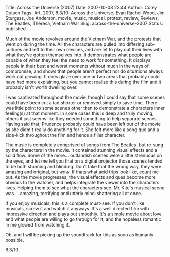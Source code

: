 Title: Across the Universe (2007)
Date: 2007-10-08 23:44
Author: Corey Dutson
Tags: Art, 2007, 8.3/10, Across the Universe, Evan Rachel Wood, Jim Sturgess, Joe Anderson, movie, music, musical, protest, review, Reviews, The Beatles, Theresa, Vietnam War
Slug: across-the-universe-2007
Status: published

Much of the movie revolves around the Vietnam War, and the protests that
went on during the time. All the characters are pulled into differing
sub-cultures and left to their own devices, and are let to play out
their lives with what they've gotten themselves into. It demonstrates
what people are capable of when they feel the need to work for
something. It displays people in their best and worst moments without
much in the ways of compromise, and shows that people aren't perfect nor
do situations always work out glowing. It does glaze over one or two
areas that probably could have had more explaining, but you cannot
realize this during the film and it probably isn't worth dwelling over.

I was captivated throughout the movie, though I could say that some
scenes could have been cut a tad shorter or removed simply to save time.
There was little point to some scenes other then to demonstrate a
characters inner feeling(s) at that moment. In some cases this is deep
and truly moving, others it just seems like they needed something to
help separate scenes. Having said that, Prudence probably could have
been left out of the movie as she didm't really do anything for it. She
felt more like a song que and a side-kick throughout the film and hence
a filler character.

The music is completely comprised of songs from The Beatles, but re-sung
by the characters in the movie. It contained stunning visual effects and
a solid flow. Some of the more... outlandish scenes were a little
strenuous on the eyes, and let me tell you that on a digital projector
those scenes tended to be both stunning and blinding. Don't take that
the wrong way, they were amazing and original, but *wow*. If thats what
acid trips look like, count me out. As the movie progresses, the visual
effects and ques become more obvious to the watcher, and helps integrate
the viewer into the characters lives. Helping them to see what the
characters see. Mr. Kite's musical scene was ... amazing, terrifying and
utterly mind-shattering all at once.

If you enjoy musicals, this is a complete must-see. If you don't like
musicals, screw it and watch it anyways. It's a well directed film with
impressive direction and plays out smoothly. It's a simple movie about
love and what people are willing to go through for it, and the hopeless
romantic in me glowed from watching it.

Oh, and I will be picking up the soundtrack for this as soon as humanly
possible.

8.3/10
